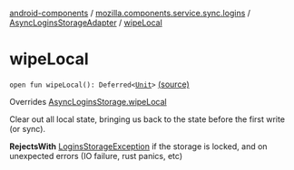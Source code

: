 [android-components](../../index.md) / [mozilla.components.service.sync.logins](../index.md) / [AsyncLoginsStorageAdapter](index.md) / [wipeLocal](./wipe-local.md)

# wipeLocal

`open fun wipeLocal(): Deferred<`[`Unit`](https://kotlinlang.org/api/latest/jvm/stdlib/kotlin/-unit/index.html)`>` [(source)](https://github.com/mozilla-mobile/android-components/blob/master/components/service/sync-logins/src/main/java/mozilla/components/service/sync/logins/AsyncLoginsStorage.kt#L323)

Overrides [AsyncLoginsStorage.wipeLocal](../-async-logins-storage/wipe-local.md)

Clear out all local state, bringing us back to the state before the first write (or sync).

**RejectsWith**
[LoginsStorageException](../-logins-storage-exception.md) if the storage is locked, and on unexpected
    errors (IO failure, rust panics, etc)

